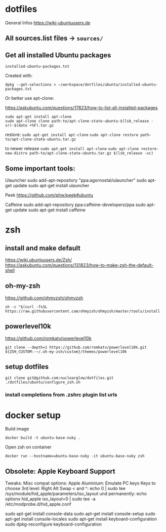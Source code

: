 # dotfiles

General Infos
https://wiki-ubuntuusers.de

## All sources.list files -> `sources/`

## Get all installed Ubuntu packages

`installed-ubuntu-packages.txt`

Created with:

```
dpkg --get-selections > ~/workspace/dotfiles/ubuntu/installed-ubuntu-packages.txt
```

Or better use apt-clone:

https://askubuntu.com/questions/17823/how-to-list-all-installed-packages

```
sudo apt-get install apt-clone
sudo apt-clone clone path-to/apt-clone-state-ubuntu-$(lsb_release -sr)-$(date +%F).tar.gz
```

restore:
`sudo apt-get install apt-clone`
`sudo apt-clone restore path-to/apt-clone-state-ubuntu.tar.gz`

to newer release
`sudo apt-get install apt-clone`
`sudo apt-clone restore-new-distro path-to/apt-clone-state-ubuntu.tar.gz $(lsb_release -sc)`

## Some important tools:

Ulauncher
sudo add-apt-repository "ppa:agornostal/ulauncher"
sudo apt-get update
sudo apt-get install ulauncher

Peek
https://github.com/phw/peek#ubuntu

Caffeine
sudo add-apt-repository ppa:caffeine-developers/ppa
sudo apt-get update
sudo apt-get install caffeine

# zsh

## install and make default

https://wiki.ubuntuusers.de/Zsh/
https://askubuntu.com/questions/131823/how-to-make-zsh-the-default-shell

## oh-my-zsh

https://github.com/ohmyzsh/ohmyzsh

```shell
sh -c "$(curl -fsSL https://raw.githubusercontent.com/ohmyzsh/ohmyzsh/master/tools/install.sh)"
```

## powerlevel10k
https://github.com/romkatv/powerlevel10k

```shell
git clone --depth=1 https://github.com/romkatv/powerlevel10k.git ${ZSH_CUSTOM:-~/.oh-my-zsh/custom}/themes/powerlevel10k
```

## setup dotfiles

```shell
git clone git@github.com:nuclearglow/dotfiles.git
./dotfiles/ubuntu/configure_zsh.sh
```

### install completions from .zshrc plugin list urls

# docker setup

Build image

```shell
docker build -t ubuntu-base-nuky .
```

Open zsh on container

```shell
docker run --hostname=ubuntu-base-nuky -it ubuntu-base-nuky zsh
```


## Obsolete: Apple Keyboard Support

Tweaks:
Misc compat options:
	Apple Aluminium: Emulate PC keys
Keys to choose 3rd level:
	Right Alt
Swap < and ^:
	echo 0 | sudo tee /sys/module/hid_apple/parameters/iso_layout
	und permanently:
	echo options hid_apple iso_layout=0 | sudo tee -a /etc/modprobe.d/hid_apple.conf

sudo apt-get install console-data
sudo apt-get install console-setup
sudo apt-get install console-locales
sudo apt-get install keyboard-configuration
sudo dpkg-reconfigure keyboard-configuration
